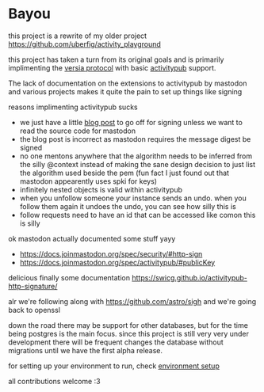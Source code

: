 # Bayou
 
this project is a rewrite of my older project https://github.com/uberfig/activity_playground

this project has taken a turn from its original goals and is primarily implimenting the [versia protocol](https://versia.pub/) with basic [activitypub](https://www.w3.org/TR/activitypub/) support. 

The lack of documentation on the extensions to activitypub by mastodon and various projects makes it quite the pain to set up things like signing 

reasons implimenting activitypub sucks
 - we just have a little [blog post](https://blog.joinmastodon.org/2018/06/how-to-implement-a-basic-activitypub-server/) to go off for signing unless we want to read the source code for mastodon
 - the blog post is incorrect as mastodon requires the message digest be signed
 - no one mentons anywhere that the algorithm needs to be inferred from the silly @context instead of making the sane design decision to just list the algorithm used beside the pem (fun fact I just found out that mastodon appearently uses spki for keys)
 - infinitely nested objects is valid within activitypub
 - when you unfollow someone your instance sends an undo. when you follow them again it undoes the undo, you can see how silly this is
 - follow requests need to have an id that can be accessed like comon this is silly

ok mastodon actually documented some stuff yayy 
 - https://docs.joinmastodon.org/spec/security/#http-sign
 - https://docs.joinmastodon.org/spec/activitypub/#publicKey

delicious finally some documentation
https://swicg.github.io/activitypub-http-signature/

alr we're following along with https://github.com/astro/sigh and we're going back to openssl

down the road there may be support for other databases, but for the time being postgres is the main focus. since this project is still very very under development there will be frequent changes the database without migrations until we have the first alpha release.

for setting up your environment to run, check [environment setup](environment_setup.md)

all contributions welcome :3
